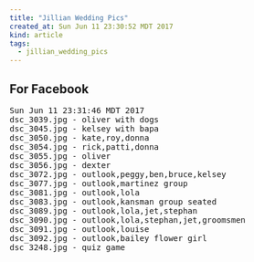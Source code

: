 ```yaml
---
title: "Jillian Wedding Pics"
created_at: Sun Jun 11 23:30:52 MDT 2017
kind: article
tags:
  - jillian_wedding_pics
---
```


<h2>For Facebook</h2>

<pre>
Sun Jun 11 23:31:46 MDT 2017
dsc_3039.jpg - oliver with dogs
dsc_3045.jpg - kelsey with bapa
dsc_3050.jpg - kate,roy,donna
dsc_3054.jpg - rick,patti,donna
dsc_3055.jpg - oliver
dsc_3056.jpg - dexter
dsc_3072.jpg - outlook,peggy,ben,bruce,kelsey
dsc_3077.jpg - outlook,martinez group
dsc_3081.jpg - outlook,lola
dsc_3083.jpg - outlook,kansman group seated
dsc_3089.jpg - outlook,lola,jet,stephan
dsc_3090.jpg - outlook,lola,stephan,jet,groomsmen
dsc_3091.jpg - outlook,louise
dsc_3092.jpg - outlook,bailey flower girl
dsc_3248.jpg - quiz game
</pre>

<!--
html boilerplate
<a href="" target="_blank"></a>
<a name=""></a>
<img src="" width="400px">
<ul>
  <li></li>
</ul>
<pre>
</pre>
<pre><code>
</code></pre>
<math xmlns='http://www.w3.org/1998/Math/MathML' display='block'>
</math>
-->
